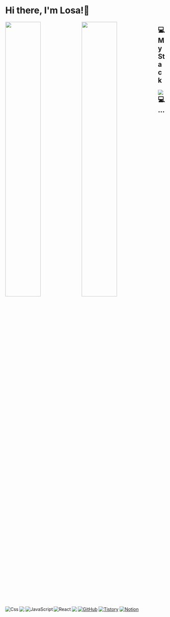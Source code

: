 # Hi there, I'm Losa!👋   

<img align="left" width="47%" src="https://github-readme-stats.vercel.app/api?username=bongmi1218&show_icons=true&theme=transparent"/>

<img align="left"  width="47%" src="https://github-readme-stats.vercel.app/api/top-langs/?username=anuraghazra&layout=compact"/>

## 💻 My Stack
<img align="left" src="https://img.shields.io/badge/html-E34F26?style=for-the-badge&logo=html5&logoColor=white">
<img align="left" alt="Css" src ="https://img.shields.io/badge/CSS3-1572B6.svg?&style=for-the-badge&logo=CSS3&logoColor=white"/>
<img align="left" src="https://img.shields.io/badge/JAVA-007396?style=for-the-badge&logo=java&logoColor=white">
<img align="left" alt="JavaScript" src ="https://img.shields.io/badge/JavaScriipt-F7DF1E.svg?&style=for-the-badge&logo=JavaScript&logoColor=black"/>
<img align="left" alt="React" src ="https://img.shields.io/badge/React-3776AB.svg?&style=for-the-badge&logo=React&logoColor=white"/>
<img align="left" src="https://img.shields.io/badge/bootstrap-7952B3?style=for-the-badge&logo=bootstrap&logoColor=white">

## 💻 ...
<a href = "https://github.com/bongmi1218"><img alt="GitHub" src ="https://img.shields.io/badge/GitHub-181717.svg?&style=for-the badge&logo=GitHub&logoColor=white"/></a> 
<a href = "https://for-it-study.tistory.com/"> <img alt="Tistory" src ="https://img.shields.io/badge/Tistory-white.svg?&style=for-the-badge"/></a>
<a href = "https://guttural-eyebrow-89d.notion.site/cfc360a8a0984eafbb85f7dd4696b943"> <img alt="Notion" src ="https://img.shields.io/badge/Notion-000000.svg?&style=for-the-badge&logo=Notion&logoColor=white"/></a> 
